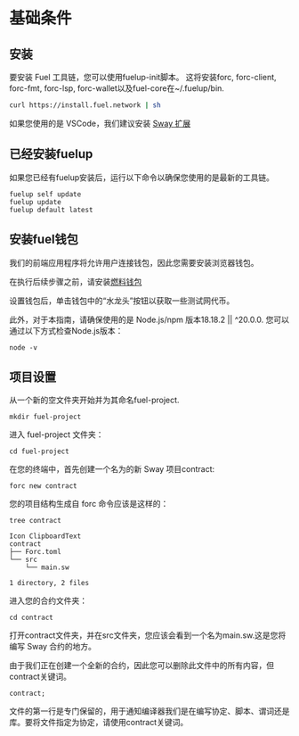 # 基础条件

## 安装
要安装 Fuel 工具链，您可以使用fuelup-init脚本。 这将安装forc, forc-client, forc-fmt, forc-lsp, forc-wallet以及fuel-core在~/.fuelup/bin.

```bash
curl https://install.fuel.network | sh
```

如果您使用的是 VSCode，我们建议安装 [Sway 扩展](https://marketplace.visualstudio.com/items?itemName=FuelLabs.sway-vscode-plugin)

## 已经安装fuelup
如果您已经有fuelup安装后，运行以下命令以确保您使用的是最新的工具链。

```
fuelup self update
fuelup update
fuelup default latest
```

## 安装fuel钱包
我们的前端应用程序将允许用户连接钱包，因此您需要安装浏览器钱包。

在执行后续步骤之前，请安装[燃料钱包](https://chromewebstore.google.com/detail/fuel-wallet/dldjpboieedgcmpkchcjcbijingjcgok)

设置钱包后，单击钱包中的“水龙头”按钮以获取一些测试网代币。

此外，对于本指南，请确保使用的是 Node.js/npm 版本18.18.2 || ^20.0.0. 您可以通过以下方式检查Node.js版本：

```
node -v
```


## 项目设置
从一个新的空文件夹开始并为其命名fuel-project.

```
mkdir fuel-project
```


进入 fuel-project 文件夹：

```
cd fuel-project
```

在您的终端中，首先创建一个名为的新 Sway 项目contract:

```
forc new contract
```
您的项目结构生成自 forc 命令应该是这样的：

```
tree contract
```

```
Icon ClipboardText
contract
├── Forc.toml
└── src
    └── main.sw

1 directory, 2 files
```

进入您的合约文件夹：

```
cd contract
```

打开contract文件夹，并在src文件夹，您应该会看到一个名为main.sw.这是您将编写 Sway 合约的地方。

由于我们正在创建一个全新的合约，因此您可以删除此文件中的所有内容，但contract关键词。

```
contract;
```

文件的第一行是专门保留的，用于通知编译器我们是在编写协定、脚本、谓词还是库。要将文件指定为协定，请使用contract关键词。



